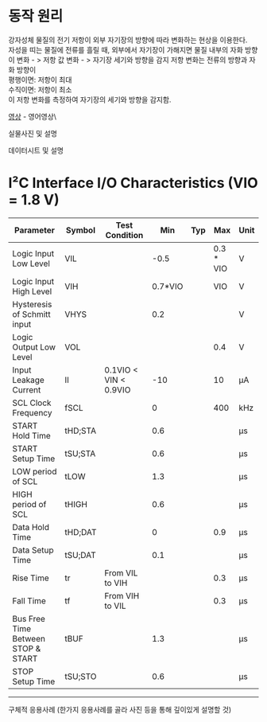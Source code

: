 # 동작 원리  
강자성체 물질의 전기 저항이 외부 자기장의 방향에 따라 변화하는 현상을 이용한다.\
자성을 띠는 물질에 전류를 흘릴 때, 외부에서 자기장이 가해지면 물질 내부의
자화 방향이 변화 - > 저항 값 변화 - > 자기장 세기와 방향을 감지
저항 변화는 전류의 방향과 자화 방향이\
평행이면: 저항이 최대\
수직이면: 저항이 최소\
이 저항 변화를 측정하여 자기장의 세기와 방향을 감지함.  

[영상](https://www.youtube.com/watch?v=91ZnHEboFbI) - 영어영상\




실물사진 및 설명

 
데이터시트 및 설명
  
# I²C Interface I/O Characteristics (VIO = 1.8 V)

| Parameter                          | Symbol   | Test Condition                  | Min   | Typ | Max        | Unit |
|-----------------------------------|----------|---------------------------------|-------|-----|------------|------|
| Logic Input Low Level             | VIL      |                                 | -0.5  |     | 0.3 * VIO  | V    |
| Logic Input High Level            | VIH      |                                 | 0.7*VIO |   | VIO        | V    |
| Hysteresis of Schmitt input       | VHYS     |                                 | 0.2   |     |            | V    |
| Logic Output Low Level            | VOL      |                                 |       |     | 0.4        | V    |
| Input Leakage Current             | II       | 0.1VIO < VIN < 0.9VIO           | -10   |     | 10         | μA   |
| SCL Clock Frequency               | fSCL     |                                 | 0     |     | 400        | kHz  |
| START Hold Time                   | tHD;STA  |                                 | 0.6   |     |            | μs   |
| START Setup Time                  | tSU;STA  |                                 | 0.6   |     |            | μs   |
| LOW period of SCL                 | tLOW     |                                 | 1.3   |     |            | μs   |
| HIGH period of SCL                | tHIGH    |                                 | 0.6   |     |            | μs   |
| Data Hold Time                    | tHD;DAT  |                                 | 0     |     | 0.9        | μs   |
| Data Setup Time                   | tSU;DAT  |                                 | 0.1   |     |            | μs   |
| Rise Time                         | tr       | From VIL to VIH                 |       |     | 0.3        | μs   |
| Fall Time                         | tf       | From VIH to VIL                 |       |     | 0.3        | μs   |
| Bus Free Time Between STOP & START| tBUF     |                                 | 1.3   |     |            | μs   |
| STOP Setup Time                   | tSU;STO  |                                 | 0.6   |     |            | μs   |

---
  
구체적 응용사례 (한가지 응용사례를 골라 사진 등을 통해 깊이있게 설명할 것)


 

